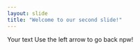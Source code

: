 ```yaml
---
layout: slide
title: "Welcome to our second slide!"
---
```

Your text
Use the left arrow to go back npw!
